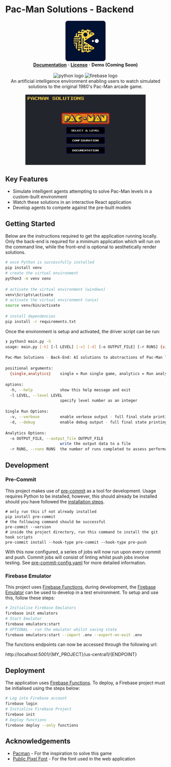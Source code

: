# Pac-Man Solutions - Backend

<div align="center">
  <img src=assets/solutions-logo.png alt="Pac-Man Solutions Logo" width="25%"/>
</div>

<div align="center">
  <a href="[docs-link]"><strong>Documentation</strong></a>
  <strong>·</strong>
  <a href="license.txt"><strong>License</strong></a>
  <strong>·</strong>
  <strong>Demo (Coming Soon)</strong>
  <br/>
  <br/>
  <img src="https://img.shields.io/badge/python-3670A0?style=for-the-badge&logo=python&logoColor=ffdd54" alt="python logo"/>
  <img src="https://img.shields.io/badge/firebase-%23039BE5.svg?style=for-the-badge&logo=firebase" alt="firebase logo"/>
</div>

<div align="center" width="50%">
An artificial intelligence environment enabling users to watch simulated solutions to the original 1980's Pac-Man arcade game.
</div>

<br/>
<div align="center">
  <img src=assets/demo.gif alt="Demo gif" width="75%"/>
</div>

## Key Features

- Simulate intelligent agents attempting to solve Pac-Man levels in a custom-built environment
- Watch these solutions in an interactive React application
- Develop agents to compete against the pre-built models

## Getting Started

Below are the instructions required to get the application running locally. Only the back-end is required for a minimum application which will run on the command line, while the front-end is optional to aesthetically render solutions.

```bash
# once Python is successfully installed
pip install venv
# create the virtual environment
python3 -m venv venv

# activate the virtual environment (windows)
venv\Scripts\activate
# activate the virtual environment (unix)
source venv/bin/activate

# install dependencies
pip install -r requirements.txt
```

Once the environment is setup and activated, the driver script can be run:

```bash
❯ python3 main.py -h
usage: main.py [-h] [-l LEVEL] [-v] [-d] [-o OUTPUT_FILE] [-r RUNS] {single,analytics}

Pac-Man Solutions - Back-End: AI solutions to abstractions of Pac-Man levels.

positional arguments:
  {single,analytics}    single = Run single game, analytics = Run analytics tool

options:
  -h, --help            show this help message and exit
  -l LEVEL, --level LEVEL
                        specify level number as an integer

Single Run Options:
  -v, --verbose         enable verbose output - full final state printing
  -d, --debug           enable debug output - full final state printing + all noteworthy events

Analytics Options:
  -o OUTPUT_FILE, --output_file OUTPUT_FILE
                        write the output data to a file
  -r RUNS, --runs RUNS  the number of runs completed to assess performance
```

## Development

### Pre-Commit

This project makes use of [pre-commit](https://pre-commit.com/) as a tool for development. Usage requires Python to be installed, however, this should already be installed should you have followed the [installation steps](#back-end-solutions).

```shell
# only run this if not already installed
pip install pre-commit
# the following command should be successful
pre-commit --version
# inside the project directory, run this command to install the git hook scripts
pre-commit install --hook-type pre-commit --hook-type pre-push
```

With this now configured, a series of jobs will now run upon every commit and push. Commit jobs will consist of linting whilst push jobs involve testing. See [pre-commit-config.yaml][pre-commit-path] for more detailed information.


### Firebase Emulator

This project uses [Firebase Functions][functions-link], during development, the [Firebase Emulator][firebase-emulator] can be used to develop in a test environment. To setup and use this, follow these steps:

```bash
# Initialise Firebase Emulators
firebase init emulators
# Start Emulator
firebase emulators:start
# OPTIONAL - run the emulator whilst saving state
firebase emulators:start --import .env --export-on-exit .env
```

The functions endpoints can now be accessed through the following url:

http://localhost:5001/{MY_PROJECT}/us-central1/{ENDPOINT}

## Deployment

The application uses [Firebase Functions][functions-link]. To deploy, a Firebase project must be initialised using the steps below:

```bash
# Log into Firebase account
firebase login
# Initialise Firebase Project
firebase init
# Deploy functions
firebase deploy --only functions
```

## Acknowledgements

- [Pacman](https://www.pacman.com/en/) - For the inspiration to solve this game
- [Public Pixel Font](https://www.fontspace.com/public-pixel-font-f72305) - For the font used in the web application


<!-- MARKDOWN LINKS & IMAGES -->

[docs-link]: https://david-kidd.gitbook.io/ai-solutions-to-pac-man/
[pre-commit-path]: /pacman-solutions-backend/.pre-commit-config.yaml
[functions-link]: https://firebase.google.com/docs/functions
[firebase-emulator]: https://firebase.google.com/docs/emulator-suite
